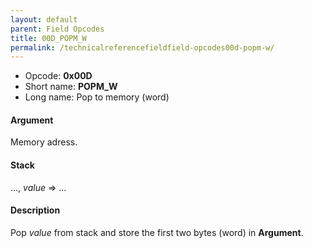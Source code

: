 ```yaml
---
layout: default
parent: Field Opcodes
title: 00D_POPM_W
permalink: /technicalreferencefieldfield-opcodes00d-popm-w/
---
```


-   Opcode: **0x00D**
-   Short name: **POPM\_W**
-   Long name: Pop to memory (word)

#### Argument

Memory adress.

#### Stack

..., *value* =&gt; ...

#### Description

Pop *value* from stack and store the first two bytes (word) in **Argument**.
